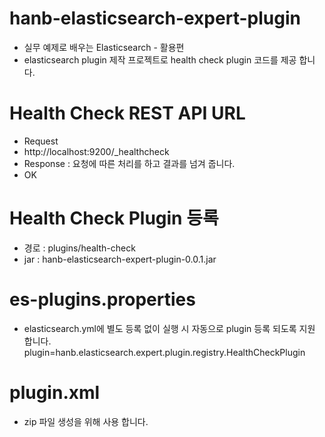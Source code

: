 # hanb-elasticsearch-expert-plugin
- 실무 예제로 배우는 Elasticsearch - 활용편
- elasticsearch plugin 제작 프로젝트로 health check plugin 코드를 제공 합니다.

# Health Check REST API URL
- Request
 - http://localhost:9200/_healthcheck
- Response : 요청에 따른 처리를 하고 결과를 넘겨 줍니다.
 - OK


# Health Check Plugin 등록
- 경로 : plugins/health-check
- jar : hanb-elasticsearch-expert-plugin-0.0.1.jar

# es-plugins.properties
- elasticsearch.yml에 별도 등록 없이 실행 시 자동으로 plugin 등록 되도록 지원 합니다.
plugin=hanb.elasticsearch.expert.plugin.registry.HealthCheckPlugin

# plugin.xml
- zip 파일 생성을 위해 사용 합니다.

